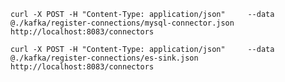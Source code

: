 ```curl -X POST -H "Content-Type: application/json"     --data @./kafka/register-connections/mysql-connector.json     http://localhost:8083/connectors```

```curl -X POST -H "Content-Type: application/json"     --data @./kafka/register-connections/es-sink.json     http://localhost:8083/connectors```